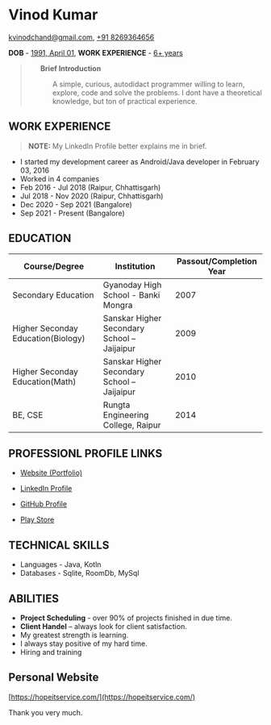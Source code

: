 # Vinod Kumar

<a href="#vinod-email">kvinodchand@gmail.com</a>, <a href="#vinod-phone">+91 8269364656</a>

<b>DOB</b> - <a href="vinod-dob">1991, April 01</a>, <b>WORK EXPERIENCE</b> - <a href="vinod-experience">6+ years</a>

> <ul><b>Brief Introduction</b><ul>
>
> A simple, curious, autodidact programmer willing to learn, explore, code and solve 
the problems. I dont have a theoretical knowledge, but ton of practical experience.


## WORK EXPERIENCE

> **NOTE:** My LinkedIn Profile better explains me in brief.

+ I started my development career as Android/Java developer in February 03, 2016
+ Worked in 4 companies
+ Feb 2016 - Jul 2018 (Raipur, Chhattisgarh)
+ Jul 2018 - Nov 2020 (Raipur, Chhattisgarh)
+ Dec 2020 - Sep 2021 (Bangalore)
+ Sep 2021 - Present  (Bangalore)

## EDUCATION

| Course/Degree | Institution | Passout/Completion Year |
| --- | --- | --- |
| Secondary Education | Gyanoday High School - Banki Mongra | 2007 |
| Higher Seconday Education(Biology) |  Sanskar Higher Secondary School – Jaijaipur | 2009 | 
| Higher Seconday Education(Math) |  Sanskar Higher Secondary School – Jaijaipur | 2010 |
| BE, CSE | Rungta Engineering College, Raipur | 2014 |


## PROFESSIONL PROFILE LINKS

+ [Website (Portfolio)](https://hopeitservice.com/)

+ [LinkedIn Profile](https://www.linkedin.com/in/vinod-chandra-9a27b4110/)

+ [GitHub Profile](https://github.com/kvinodchandra/)

+ [Play Store](https://play.google.com/store/apps/developer?id=Hope+IT+Services)

## TECHNICAL SKILLS 

+ Languages - Java, Kotln
+ Databases - Sqlite, RoomDb, MySql

## ABILITIES

+	<b>Project Scheduling</b> - over 90% of projects finished in due time.
+	<b>Client Handel</b> – always look for client satisfaction.
+	My greatest strength is learning. 
+	I always stay positive of my hard time.
+	Hiring and training


## Personal Website

[https://hopeitservice.com/](https://hopeitservice.com/) 

Thank you very much.
